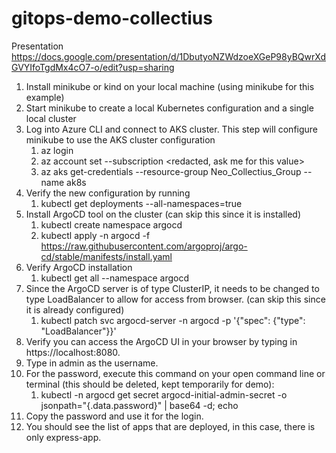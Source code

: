 # gitops-demo-collectius

Presentation
https://docs.google.com/presentation/d/1DbutyoNZWdzoeXGeP98yBQwrXdGVYIfoTgdMx4cO7-o/edit?usp=sharing

1. Install minikube or kind on your local machine (using minikube for this example)
2. Start minikube to create a local Kubernetes configuration and a single local cluster
3. Log into Azure CLI and connect to AKS cluster. This step will configure minikube to use the AKS cluster configuration
    1. az login
    2. az account set --subscription <redacted, ask me for this value>
    3. az aks get-credentials --resource-group Neo_Collectius_Group --name ak8s
4. Verify the new configuration by running
    1. kubectl get deployments --all-namespaces=true
5. Install ArgoCD tool on the cluster (can skip this since it is installed)
    1. kubectl create namespace argocd
    2. kubectl apply -n argocd -f https://raw.githubusercontent.com/argoproj/argo-cd/stable/manifests/install.yaml
6. Verify ArgoCD installation
    1. kubectl get all --namespace argocd
7. Since the ArgoCD server is of type ClusterIP, it needs to be changed to type LoadBalancer to allow for access from browser. (can skip this since it is already configured)
    1. kubectl patch svc argocd-server -n argocd -p '{"spec": {"type": "LoadBalancer"}}'
8. Verify you can access the ArgoCD UI in your browser by typing in https://localhost:8080.
9. Type in admin as the username.
10. For the password, execute this command on your open command line or terminal (this should be deleted, kept temporarily for demo):
    1. kubectl -n argocd get secret argocd-initial-admin-secret -o jsonpath="{.data.password}" | base64 -d; echo
11. Copy the password and use it for the login.
12. You should see the list of apps that are deployed, in this case, there is only express-app.